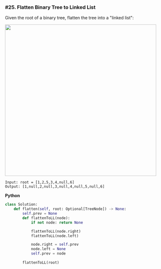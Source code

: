 ### #25. Flatten Binary Tree to Linked List

Given the root of a binary tree, flatten the tree into a "linked list":

<img src="https://assets.leetcode.com/uploads/2021/01/14/flaten.jpg" width=500>

```
Input: root = [1,2,5,3,4,null,6]
Output: [1,null,2,null,3,null,4,null,5,null,6]
```

**Python**
```python
class Solution:
    def flatten(self, root: Optional[TreeNode]) -> None:
        self.prev = None
        def flattenToLL(node):
            if not node: return None

            flattenToLL(node.right)
            flattenToLL(node.left)

            node.right = self.prev
            node.left = None
            self.prev = node
        
        flattenToLL(root)

```
